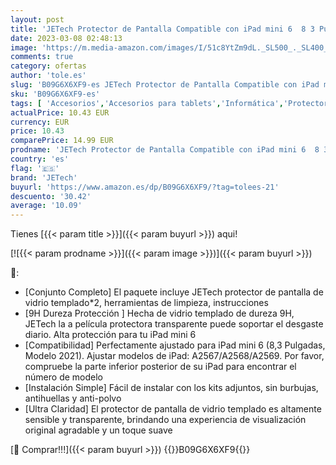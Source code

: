 ```yaml
---
layout: post
title: 'JETech Protector de Pantalla Compatible con iPad mini 6  8 3 Pulgadas  Modelo 2021  6.ª Generación   Cristal Vidrio Templado  HD Transparente  2 Unidades'
date: 2023-03-08 02:48:13
image: 'https://m.media-amazon.com/images/I/51c8YtZm9dL._SL500_._SL400_.jpg'
comments: true
category: ofertas
author: 'tole.es'
slug: 'B09G6X6XF9-es JETech Protector de Pantalla Compatible con iPad mini 6 8...'
sku: 'B09G6X6XF9-es'
tags: [ 'Accesorios','Accesorios para tablets','Informática','Protectores de pantalla para tablets','ipad','jetech','🇪🇸', ]
actualPrice: 10.43 EUR
currency: EUR
price: 10.43
comparePrice: 14.99 EUR
prodname: 'JETech Protector de Pantalla Compatible con iPad mini 6  8 3 Pulgadas  Modelo 2021  6.ª Generación   Cristal Vidrio Templado  HD Transparente  2 Unidades'
country: 'es'
flag: '🇪🇸'
brand: 'JETech'
buyurl: 'https://www.amazon.es/dp/B09G6X6XF9/?tag=tolees-21'
descuento: '30.42'
average: '10.09'
---
```


Tienes [{{< param title >}}]({{< param buyurl >}}) aqui!

[![{{< param prodname >}}]({{< param image >}})]({{< param buyurl >}})

🔎:

- [Conjunto Completo] El paquete incluye JETech protector de pantalla de vidrio templado*2, herramientas de limpieza, instrucciones
- [9H Dureza Protección ] Hecha de vidrio templado de dureza 9H, JETech la a película protectora transparente puede soportar el desgaste diario. Alta protección para tu iPad mini 6
- [Compatibilidad] Perfectamente ajustado para iPad mini 6 (8,3 Pulgadas, Modelo 2021). Ajustar modelos de iPad: A2567/A2568/A2569. Por favor, compruebe la parte inferior posterior de su iPad para encontrar el número de modelo
- [Instalación Simple] Fácil de instalar con los kits adjuntos, sin burbujas, antihuellas y anti-polvo
- [Ultra Claridad] El protector de pantalla de vidrio templado es altamente sensible y transparente, brindando una experiencia de visualización original agradable y un toque suave

[🛒 Comprar!!!]({{< param buyurl >}})
{{<world>}}B09G6X6XF9{{</world>}}
